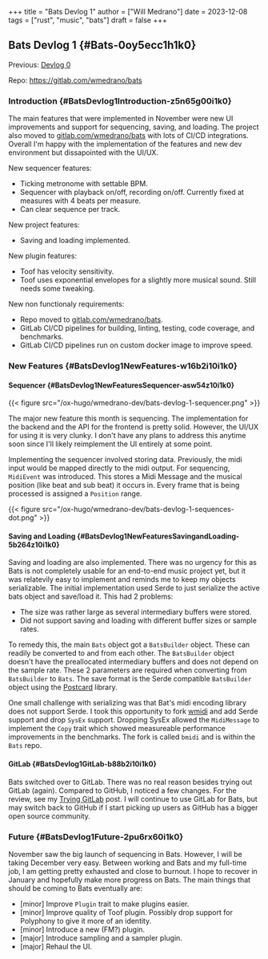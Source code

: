 +++
title = "Bats Devlog 1"
author = ["Will Medrano"]
date = 2023-12-08
tags = ["rust", "music", "bats"]
draft = false
+++

## Bats Devlog 1 {#Bats-0oy5ecc1h1k0}

Previous: [Devlog 0](https://www.wmedrano.dev/posts/introducing-bats/)

Repo: <https://gitlab.com/wmedrano/bats>


### Introduction {#BatsDevlog1Introduction-z5n65g00i1k0}

The main features that were implemented in November were new UI improvements and support for sequencing, saving, and loading. The project also moved to [gitlab.com/wmedrano/bats](https://gitlab.com/wmedrano/bat) with lots of CI/CD integrations. Overall I'm happy with the implementation of the features and new dev environment but dissapointed with the UI/UX.

New sequencer features:

-   Ticking metronome with settable BPM.
-   Sequencer with playback on/off, recording on/off. Currently fixed at measures with 4 beats per measure.
-   Can clear sequence per track.

New project features:

-   Saving and loading implemented.

New plugin features:

-   Toof has velocity sensitivity.
-   Toof uses exponential envelopes for a slightly more musical sound. Still needs some tweaking.

New non functionaly requirements:

-   Repo moved to [gitlab.com/wmedrano/bats](https://gitlab.com/wmedrano/bat).
-   GitLab CI/CD pipelines for building, linting, testing, code coverage, and benchmarks.
-   GitLab CI/CD pipelines run on custom docker image to improve speed.


### New Features {#BatsDevlog1NewFeatures-w16b2i10i1k0}


#### Sequencer {#BatsDevlog1NewFeaturesSequencer-asw54z10i1k0}

{{< figure src="/ox-hugo/wmedrano-dev/bats-devlog-1-sequencer.png" >}}

The major new feature this month is sequencing. The implementation for the backend and the API for the frontend is pretty solid. However, the UI/UX for using it is very clunky. I don't have any plans to address this anytime soon since I'll likely reimplement the UI entirely at some point.

Implementing the sequencer involved storing data. Previously, the midi input would be mapped directly to the midi output. For sequencing, `MidiEvent` was introduced. This stores a Midi Message and the musical position (like beat and sub beat) it occurs in. Every frame that is being processed is assigned a `Position` range.

{{< figure src="/ox-hugo/wmedrano-dev/bats-devlog-1-sequences-dot.png" >}}


#### Saving and Loading {#BatsDevlog1NewFeaturesSavingandLoading-5b264z10i1k0}

Saving and loading are also implemented. There was no urgency for this as Bats is not completely usable for an end-to-end music project yet, but it was relatevily easy to implement and reminds me to keep my objects serializable. The initial implementation used Serde to just serialize the active bats object and save/load it. This had 2 problems:

-   The size was rather large as several intermediary buffers were stored.
-   Did not support saving and loading with different buffer sizes or sample rates.

To remedy this, the main `Bats` object got a `BatsBuilder` object. These can readily be converted to and from each other. The `BatsBuilder` object doesn't have the preallocated intermediary buffers and does not depend on the sample rate. These 2 parameters are required when converting from `BatsBuilder` to `Bats`. The save format is the Serde compatible `BatsBuilder` object using the [Postcard](https://github.com/jamesmunns/postcard) library.

One small challenge with serializing was that Bat's midi encoding library does not support Serde. I took this opportunity to fork [wmidi](https://github.com/rustaudio/wmidi) and add Serde support and drop `SysEx` support. Dropping SysEx allowed the `MidiMessage` to implement the `Copy` trait which showed measureable performance improvements in the benchmarks. The fork is called `bmidi` and is within the `Bats` repo.


#### GitLab {#BatsDevlog1GitLab-b88b2i10i1k0}

Bats switched over to GitLab. There was no real reason besides trying out GitLab (again). Compared to GitHub, I noticed a few changes. For the review, see my [Trying GitLab](https://www.wmedrano.dev/posts/trying-gitlab) post. I will continue to use GitLab for Bats, but may switch back to GitHub if I start picking up users as GitHub has a bigger open source community.


### Future {#BatsDevlog1Future-2pu6rx60i1k0}

November saw the big launch of sequencing in Bats. However, I will be taking December very easy. Between working and Bats and my full-time job, I am getting pretty exhausted and close to burnout. I hope to recover in January and hopefully make more progress on Bats. The main things that should be coming to Bats eventually are:

-   [minor] Improve `Plugin` trait to make plugins easier.
-   [minor] Improve quality of Toof plugin. Possibly drop support for Polyphony to give it more of an identity.
-   [minor] Introduce a new (FM?) plugin.
-   [major] Introduce sampling and a sampler plugin.
-   [major] Rehaul the UI.

